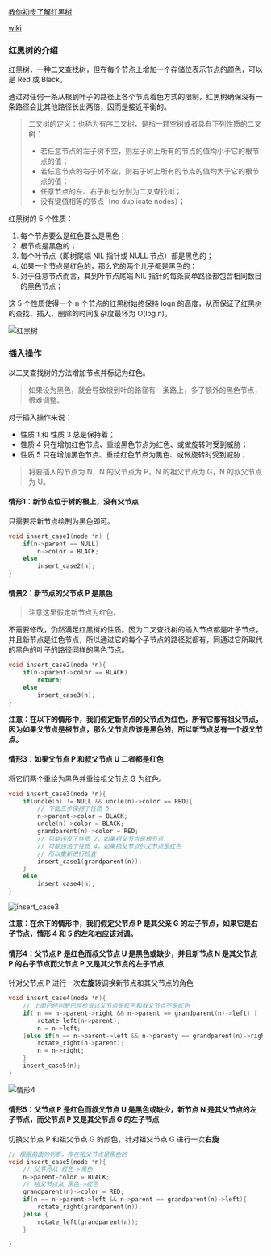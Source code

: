 [教你初步了解红黑树](http://blog.csdn.net/v_july_v/article/details/6105630)

[wiki](https://zh.wikipedia.org/wiki/%E7%BA%A2%E9%BB%91%E6%A0%91)



### 红黑树的介绍

红黑树，一种二叉查找树，但在每个节点上增加一个存储位表示节点的颜色，可以是 Red 或 Black。

通过对任何一条从根到叶子的路径上各个节点着色方式的限制，红黑树确保没有一条路径会比其他路径长出两倍，因而是接近平衡的。

> 二叉树的定义：也称为有序二叉树，是指一颗空树或者具有下列性质的二叉树：
>
> * 若任意节点的左子树不空，则左子树上所有的节点的值均小于它的根节点的值；
> * 若任意节点的右子树不空，则右子树上所有的节点的值均大于它的根节点的值；
> * 任意节点的左、右子树也分别为二叉查找树；
> * 没有键值相等的节点（no duplicate nodes）；

红黑树的 5 个性质：

1. 每个节点要么是红色要么是黑色；
2. 根节点是黑色的；
3. 每个叶节点（即树尾端 NIL 指针或 NULL 节点）都是黑色的；
4. 如果一个节点是红色的，那么它的两个儿子都是黑色的；
5. 对于任意节点而言，其到叶节点尾端 NIL 指针的每条简单路径都包含相同数目的黑色节点；

这 5 个性质使得一个 n 个节点的红黑树始终保持 logn 的高度，从而保证了红黑树的查找、插入、删除的时间复杂度最坏为 O(log n)。

![红黑树](http://img.my.csdn.net/uploads/201212/12/1355319681_6107.png)

### 插入操作

以二叉查找树的方法增加节点并标记为红色。

> 如果设为黑色，就会导致根到叶的路径有一条路上，多了额外的黑色节点，很难调整。

对于插入操作来说：

* 性质 1 和 性质 3 总是保持着；
* 性质 4 只在增加红色节点、重绘黑色节点为红色、或做旋转时受到威胁；
* 性质 5 只在增加黑色节点、重绘红色节点为黑色、或做旋转时受到威胁；

> 将要插入的节点为 N，N 的父节点为 P，N 的祖父节点为 G，N 的叔父节点为 U。

#### 情形1：新节点位于树的根上，没有父节点

只需要将新节点绘制为黑色即可。

``` c
void insert_case1(node *n) {
    if(n->parent == NULL)
        n->color = BLACK;
    else
        insert_case2(n);
}
```

#### 情景2：新节点的父节点 P 是黑色

> 注意这里假定新节点为红色。

不需要修改，仍然满足红黑树的性质。因为二叉查找树的插入节点都是叶子节点，并且新节点是红色节点，所以通过它的每个子节点的路径就都有，同通过它所取代的黑色的叶子的路径同样的黑色节点。

``` c
void insert_case2(node *n){
    if(n->parent->color == BLACK)
        return;
    else 
        insert_case3(n);
}
```

**注意：在以下的情形中，我们假定新节点的父节点为红色，所有它都有祖父节点，因为如果父节点是根节点，那么父节点应该是黑色的，所以新节点总有一个叔父节点。**

#### 情形3：如果父节点 P 和叔父节点 U 二者都是红色

将它们两个重绘为黑色并重绘祖父节点 G 为红色。

``` c
void insert_case3(node *n){
    if(uncle(n) != NULL && uncle(n)->color == RED){
        // 下面三步保持了性质 5
        n->parent->color = BLACK;
        uncle(n)->color = BLACK;
        grandparent(n)->color = RED;
        // 可能违反了性质 2，如果祖父节点是根节点
        // 可能违法了性质 4，如果祖父节点的父节点是红色
        // 所以重新进行检查
        insert_case1(grandparent(n));
    }
    else 
        insert_case4(n);
}
```

![insert_case3](https://upload.wikimedia.org/wikipedia/commons/c/c8/Red-black_tree_insert_case_3.png)

**注意：在余下的情形中，我们假定父节点 P 是其父亲 G 的左子节点，如果它是右子节点，情形 4 和 5 的左和右应该对调。**

#### 情形4：父节点 P 是红色而叔父节点 U 是黑色或缺少，并且新节点 N 是其父节点 P 的右子节点而父节点 P 又是其父节点的左子节点

针对父节点 P 进行一次**左旋**转调换新节点和其父节点的角色

``` c
void insert_case4(node *n){
    // 上面已经判断已经检查过父节点是红色和叔父节点不是红色
    if( n == n->parent->right && n->parent == grandparent(n)->left) [
        rotate_left(n->parent);
        n = n->left;
    ]else if(n == n->parent->left && n->parenty == grandparent(n)->right) {
        rotate_right(n->parent);
        n = n->right;
    }
    insert_case5(n);
}
```

![情形4](https://upload.wikimedia.org/wikipedia/commons/5/56/Red-black_tree_insert_case_4.png)

#### 情形5：父节点 P 是红色而叔父节点 U 是黑色或缺少，新节点 N 是其父节点的左子节点，而父节点 P 又是其父节点 G 的左子节点

切换父节点 P 和祖父节点 G 的颜色，针对祖父节点 G 进行一次**右旋**

``` c
// 根据前面的判断，存在祖父节点是黑色的
void insert_case5(node *n){
    // 父节点从 红色->黑色
    n->parent-color = BLACK;
    // 祖父节点从 黑色->红色
    grandparent(n)->color = RED;
    if(n == n->parent->left && n->parent == grandparent(n)->left){
        rotate_right(grandparent(n));
    }else {
        rotate_left(grandparent(n));
    }
    
}
```

